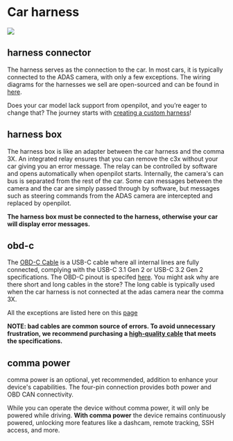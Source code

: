 # Car harness

<a href="https://www.youtube.com/watch?v=keM6UnpguKo" title="car harness"><img src="https://github.com/commaai/hardware/blob/master/harness/car-harness-includes.avif"></a>

## harness connector

The harness serves as the connection to the car. 
In most cars, it is typically connected to the ADAS camera, with only a few exceptions. 
The wiring diagrams for the harnesses we sell are open-sourced and can be found in [here](./v3).

Does your car model lack support from openpilot, and you’re eager to change that? The journey starts with [creating a custom harness](./BUILD_HARNESS.md)!

## harness box

The harness box is like an adapter between the car harness and the comma 3X. 
An integrated relay ensures that you can remove the c3x without your car giving you an error message.
The relay can be controlled by software and opens automatically when openpilot starts.
Internally, the camera's can bus is separated from the rest of the car. 
Some can messages between the camera and the car are simply passed through by software, but messages such as steering commands from the ADAS camera are intercepted and replaced by openpilot.

**The harness box must be connected to the harness, otherwise your car will display error messages.**

## obd-c

The [OBD-C Cable](https://comma.ai/shop/obd-c-cable) is a USB-C cable where all internal lines are fully connected, complying with the USB-C 3.1 Gen 2 or USB-C 3.2 Gen 2 specifications. 
The OBD-C pinout is specifed [here](./OBD-C.sch.pdf).
You might ask why are there short and long cables in the store? The long cable is typically used when the car harness is not connected at the adas camera near the comma 3X. 

All the exceptions are listed here on this [page]("https://www.comma.ai/shop/car-harness")

**NOTE: bad cables are common source of errors. To avoid unnecessary frustration, we recommend purchasing a [high-quality cable](https://comma.ai/shop/obd-c-cable) that meets the specifications.**

## comma power

comma power is an optional, yet recommended, addition to enhance your device's capabilities. 
The four-pin connection provides both power and OBD CAN connectivity.

While you can operate the device without comma power, it will only be powered while driving.
**With comma power** the device remains continuously powered, unlocking more features like a dashcam, remote tracking, SSH access, and more.
